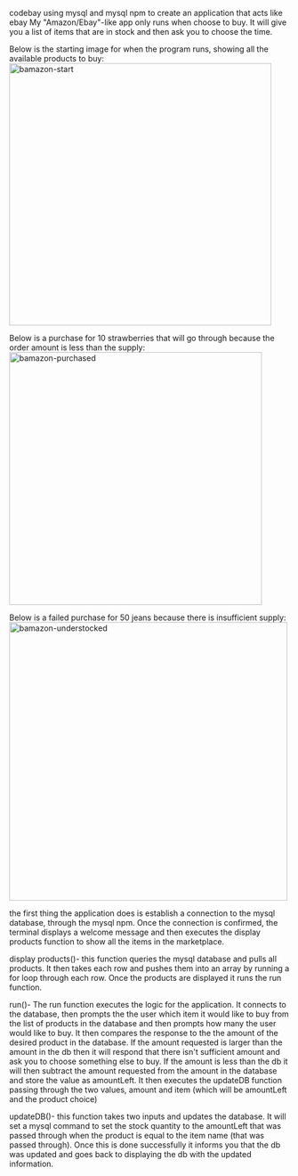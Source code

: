 codebay
using mysql and mysql npm to create an application that acts like ebay
My "Amazon/Ebay"-like app only runs when choose to buy.  It will give you a list of items that are in stock and then ask you to choose the time.

Below is the starting image for when the program runs, showing all the available products to buy:
<img width="471" alt="bamazon-start" src="https://user-images.githubusercontent.com/29937924/34730715-d73f3f6e-f525-11e7-959f-80c0d77ccf0c.png">

Below is a purchase for 10 strawberries that will go through because the order amount is less than the supply:
<img width="454" alt="bamazon-purchased" src="https://user-images.githubusercontent.com/29937924/34730736-e4903380-f525-11e7-8fcf-d9505c9adee5.png">

Below is a failed purchase for 50 jeans because there is insufficient supply:
<img width="500" alt="bamazon-understocked" src="https://user-images.githubusercontent.com/29937924/34730744-ea6f2e78-f525-11e7-81c1-6647ffef93d5.png">




the first thing the application does is establish a connection to the mysql database, through the mysql npm.  Once the connection is confirmed, the terminal displays a welcome message and then executes the display products function to show all the items in the marketplace.



display products()-
this function queries the mysql database and pulls all products.  It then takes each row and pushes them into an array by running a for loop through each row.  Once the products are displayed it runs the run function.

run()-  The run function executes the logic for the application. It connects to the database, then prompts the the user which item it would like to buy from the list of products in the database and then prompts how many the user would like to buy.  It then compares the response to the the amount of the desired product in the database.  If the amount requested is larger than the amount in the db then it will respond that there isn't sufficient amount and ask you to choose something else to buy.  If the amount is less than the db it will then subtract the amount requested from the amount in the database and store the value as amountLeft.  It then executes the updateDB function passing through the two values, amount and item (which will be amountLeft and the product choice)  

updateDB()- this function takes two inputs and updates the database.  It will set a mysql command to set the stock quantity to the amountLeft that was passed through when the product is equal to the item name (that was passed through).  Once this is done successfully it informs you that the db was updated and goes back to displaying the db with the updated information.
